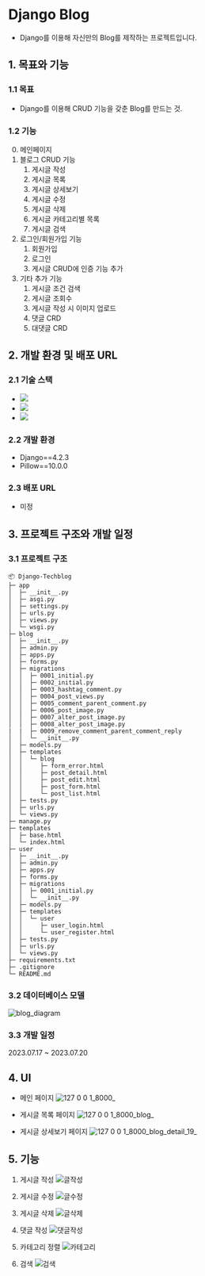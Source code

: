 # Django Blog

- Django를 이용해 자신만의 Blog를 제작하는 프로젝트입니다.

## 1. 목표와 기능

### 1.1 목표

- Django를 이용해 CRUD 기능을 갖춘 Blog를 만드는 것.

### 1.2 기능

0. 메인페이지
1. 블로그 CRUD 기능
   1. 게시글 작성
   2. 게시글 목록
   3. 게시글 상세보기
   4. 게시글 수정
   5. 게시글 삭제
   6. 게시글 카테고리별 목록
   7. 게시글 검색
2. 로그인/회원가입 기능
   1. 회원가입
   2. 로그인
   3. 게시글 CRUD에 인증 기능 추가
3. 기타 추가 기능
   1. 게시글 조건 검색
   2. 게시글 조회수
   3. 게시글 작성 시 이미지 업로드
   4. 댓글 CRD
   5. 대댓글 CRD

## 2. 개발 환경 및 배포 URL

### 2.1 기술 스택

- <img src="https://img.shields.io/badge/python-3776AB?style=for-the-badge&logo=python&logoColor=white">
- <img src="https://img.shields.io/badge/django-092E20?style=for-the-badge&logo=django&logoColor=white">
- <img src="https://img.shields.io/badge/sqlite-003B57?style=for-the-badge&logo=SQLite&logoColor=white">

### 2.2 개발 환경

- Django==4.2.3
- Pillow==10.0.0

### 2.3 배포 URL

- 미정

## 3. 프로젝트 구조와 개발 일정

### 3.1 프로젝트 구조

```
📦 Django-Techblog
├─ app
│  ├─ __init__.py
│  ├─ asgi.py
│  ├─ settings.py
│  ├─ urls.py
│  ├─ views.py
│  └─ wsgi.py
├─ blog
│  ├─ __init__.py
│  ├─ admin.py
│  ├─ apps.py
│  ├─ forms.py
│  ├─ migrations
│  │  ├─ 0001_initial.py
│  │  ├─ 0002_initial.py
│  │  ├─ 0003_hashtag_comment.py
│  │  ├─ 0004_post_views.py
│  │  ├─ 0005_comment_parent_comment.py
│  │  ├─ 0006_post_image.py
│  │  ├─ 0007_alter_post_image.py
│  │  ├─ 0008_alter_post_image.py
|  |  ├─ 0009_remove_comment_parent_comment_reply
│  │  └─ __init__.py
│  ├─ models.py
│  ├─ templates
│  │  └─ blog
│  │     ├─ form_error.html
│  │     ├─ post_detail.html
│  │     ├─ post_edit.html
│  │     ├─ post_form.html
│  │     └─ post_list.html
│  ├─ tests.py
│  ├─ urls.py
│  └─ views.py
├─ manage.py
├─ templates
│  ├─ base.html
│  └─ index.html
├─ user
│  ├─ __init__.py
│  ├─ admin.py
│  ├─ apps.py
│  ├─ forms.py
│  ├─ migrations
│  │  ├─ 0001_initial.py
│  │  └─ __init__.py
│  ├─ models.py
│  ├─ templates
│  │  └─ user
│  │     ├─ user_login.html
│  │     └─ user_register.html
│  ├─ tests.py
│  ├─ urls.py
│  └─ views.py
├─ requirements.txt
├─ .gitignore
└─ README.md
```

### 3.2 데이터베이스 모델

![blog_diagram](https://github.com/bloodsteelrain/Django-techblog/assets/131739343/f0fbc992-98b5-49d6-b13e-b99423ae5d88)

### 3.3 개발 일정

2023.07.17 ~ 2023.07.20

## 4. UI

- 메인 페이지
  ![127 0 0 1_8000_](https://github.com/bloodsteelrain/Django-techblog/assets/131739343/0005c4cd-1336-49bc-93c2-dcefeb472831)

- 게시글 목록 페이지
  ![127 0 0 1_8000_blog_](https://github.com/bloodsteelrain/Django-techblog/assets/131739343/6d14397b-535d-419a-b4e6-775ee056c3fc)

- 게시글 상세보기 페이지
  ![127 0 0 1_8000_blog_detail_19_](https://github.com/bloodsteelrain/Django-techblog/assets/131739343/b45aca71-3a6a-4509-9a2b-102f5f3c61ab)

## 5. 기능

1. 게시글 작성
   ![글작성](https://github.com/bloodsteelrain/Django-techblog/assets/131739343/d3d15e14-e333-45c6-9ea2-d79c0128e73a)

2. 게시글 수정
   ![글수정](https://github.com/bloodsteelrain/Django-techblog/assets/131739343/96328895-e652-464d-a39f-ca614197823b)

3. 게시글 삭제
   ![글삭제](https://github.com/bloodsteelrain/Django-techblog/assets/131739343/95f56632-0fd4-472f-9877-c7fa52ca0a2d)

4. 댓글 작성
   ![댓글작성](https://github.com/bloodsteelrain/Django-techblog/assets/131739343/84951dc5-f872-46f0-a898-78a235a09ab9)

5. 카테고리 정렬
   ![카테고리](https://github.com/bloodsteelrain/Django-techblog/assets/131739343/098a4a02-7024-4126-8bdf-4a3527e009a3)

6. 검색
   ![검색](https://github.com/bloodsteelrain/Django-techblog/assets/131739343/4edef2f0-f4c7-41bc-b0aa-69e54ca124a5)
